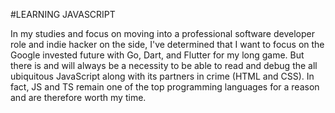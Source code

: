 #LEARNING JAVASCRIPT

In my studies and focus on moving into a professional software developer role and
indie hacker on the side, I've determined that I want to focus on the Google 
invested future with Go, Dart, and Flutter for my long game. But there is and will always be 
a necessity to be able to read and debug the all ubiquitous JavaScript along with
its partners in crime (HTML and CSS). In fact, JS and TS remain one of the top programming
languages for a reason and are therefore worth my time. 


